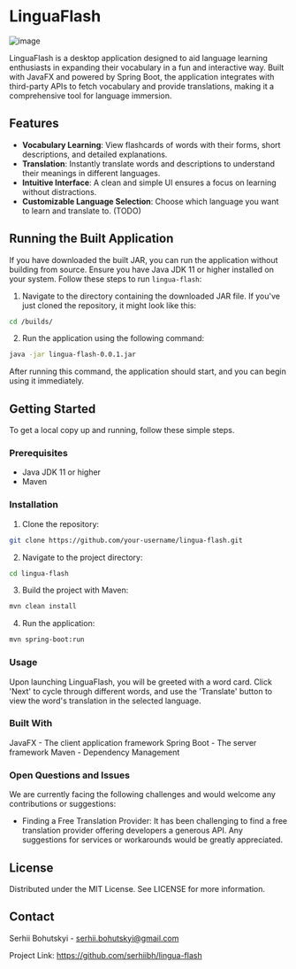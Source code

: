 # LinguaFlash

![image](https://github.com/serhiibh/lingua-flash/assets/8862639/396c4d3c-57c1-445e-b8d0-26356f9ff47a)

LinguaFlash is a desktop application designed to aid language learning enthusiasts in expanding their vocabulary in a fun and interactive way. 
Built with JavaFX and powered by Spring Boot, the application integrates with third-party 
APIs to fetch vocabulary and provide translations, making it a comprehensive tool for language immersion.

## Features

- **Vocabulary Learning**: View flashcards of words with their forms, short descriptions, and detailed explanations.
- **Translation**: Instantly translate words and descriptions to understand their meanings in different languages.
- **Intuitive Interface**: A clean and simple UI ensures a focus on learning without distractions.
- **Customizable Language Selection**: Choose which language you want to learn and translate to. (TODO)

## Running the Built Application

If you have downloaded the built JAR, you can run the application without building from source. Ensure you have Java JDK 11 or higher installed on your system. Follow these steps to run `lingua-flash`:

1. Navigate to the directory containing the downloaded JAR file. If you've just cloned the repository, it might look like this:
```bash
cd /builds/
```
2. Run the application using the following command:
```bash
java -jar lingua-flash-0.0.1.jar
```
After running this command, the application should start, and you can begin using it immediately.

## Getting Started

To get a local copy up and running, follow these simple steps.

### Prerequisites

- Java JDK 11 or higher
- Maven

### Installation

1. Clone the repository:
```bash
git clone https://github.com/your-username/lingua-flash.git
```
2. Navigate to the project directory:
```bash
cd lingua-flash
```
3. Build the project with Maven:
```bash
mvn clean install
```
4. Run the application:
```bash
mvn spring-boot:run
```

### Usage
Upon launching LinguaFlash, you will be greeted with a word card. Click 'Next' to cycle through different words, and use the 'Translate' button to view the word's translation in the selected language.

### Built With
JavaFX - The client application framework
Spring Boot - The server framework
Maven - Dependency Management

### Open Questions and Issues
We are currently facing the following challenges and would welcome any contributions or suggestions:
* Finding a Free Translation Provider: It has been challenging to find a free translation provider offering developers a generous API. Any suggestions for services or workarounds would be greatly appreciated.

## License
Distributed under the MIT License. See LICENSE for more information.

## Contact
Serhii Bohutskyi - serhii.bohutskyi@gmail.com

Project Link: https://github.com/serhiibh/lingua-flash

